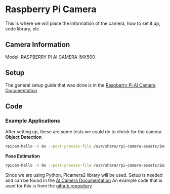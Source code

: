 # Raspberry Pi Camera
This is where we will place the information of the camera, how to set it up, code library, etc

## Camera Information
Model: RASPBERRY PI AI CAMERA IMX500 


## Setup
The general setup guide that was done is in the [Raspberry Pi AI Camera Documentation](https://www.raspberrypi.com/documentation/accessories/ai-camera.html)


## Code
### Example Applications
After setting up, these are some tests we could do to check for the camera
**Object Detection**
```bash
rpicam-hello -t 0s --post-process-file /usr/share/rpi-camera-assets/imx500_mobilenet_ssd.json --viewfinder-width 1920 --viewfinder-height 1080 --framerate 30
```
**Pose Estimation**
```bash
rpicam-hello -t 0s --post-process-file /usr/share/rpi-camera-assets/imx500_posenet.json --viewfinder-width 1920 --viewfinder-height 1080 --framerate 30
```

Since we are using Python, Picamera2 library will be used. Setup is needed and can be found in the [AI Camera Documentation](https://www.raspberrypi.com/documentation/accessories/ai-camera.html)
An example code that is used for this is from the [github repository](https://github.com/raspberrypi/picamera2/blob/main/examples/imx500/imx500_object_detection_demo.py)
